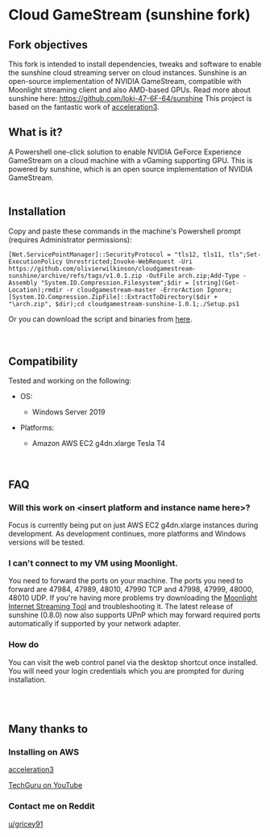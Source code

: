 # Cloud GameStream (sunshine fork)

## Fork objectives
This fork is intended to install dependencies, tweaks and software to enable the sunshine cloud streaming server on cloud instances.
Sunshine is an open-source implementation of NVIDIA GameStream, compatible with Moonlight streaming client and also AMD-based GPUs.
Read more about sunshine here: https://github.com/loki-47-6F-64/sunshine
This project is based on the fantastic work of [acceleration3](https://github.com/acceleration3).

## What is it?
A Powershell one-click solution to enable NVIDIA GeForce Experience GameStream on a cloud machine with a vGaming supporting GPU. This is powered by sunshine, which is an open source implementation of NVIDIA GameStream.  
&nbsp;  

## Installation
Copy and paste these commands in the machine's Powershell prompt (requires Administrator permissions):
```
[Net.ServicePointManager]::SecurityProtocol = "tls12, tls11, tls";Set-ExecutionPolicy Unrestricted;Invoke-WebRequest -Uri https://github.com/olivierwilkinson/cloudgamestream-sunshine/archive/refs/tags/v1.0.1.zip -OutFile arch.zip;Add-Type -Assembly "System.IO.Compression.Filesystem";$dir = [string](Get-Location);rmdir -r cloudgamestream-master -ErrorAction Ignore;[System.IO.Compression.ZipFile]::ExtractToDirectory($dir + "\arch.zip", $dir);cd cloudgamestream-sunshine-1.0.1;./Setup.ps1
```
Or you can download the script and binaries from [here](https://github.com/tomgrice/cloudgamestream-sunshine/releases/download/June2021a/cloudgamestream-sunshine.zip).  
&nbsp;  
&nbsp;  

## Compatibility
Tested and working on the following:

* OS:
	* Windows Server 2019

* Platforms:
	* Amazon AWS EC2 g4dn.xlarge Tesla T4

&nbsp;  
## FAQ
### Will this work on \<insert platform and instance name here\>?
Focus is currently being put on just AWS EC2 g4dn.xlarge instances during development. As development continues, more platforms and Windows versions will be tested.

### I can't connect to my VM using Moonlight.
  You need to forward the ports on your machine. The ports you need to forward are 47984, 47989, 48010, 47990 TCP and 47998, 47999, 48000, 48010 UDP. If you're having more problems try downloading the [Moonlight Internet Streaming Tool](https://github.com/moonlight-stream/Internet-Hosting-Tool/releases) and troubleshooting it. The latest release of sunshine (0.8.0) now also supports UPnP which may forward required ports automatically if supported by your network adapter.

### How do
  You can visit the web control panel via the desktop shortcut once installed. You will need your login credentials which you are prompted for during installation.

&nbsp;  
&nbsp;
## Many thanks to
### Installing on AWS
  [acceleration3](https://reddit.com/u/acceleration3)

  [TechGuru on YouTube](https://www.youtube.com/channel/UCPmCidEAN9JrG1OwahlAkIQ)

### Contact me on Reddit
  [u/gricey91](https://reddit.com/u/gricey91)

